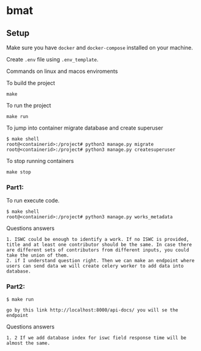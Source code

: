 # bmat

## Setup

Make sure you have `docker` and `docker-compose` installed on your machine.

Create `.env` file using `.env_template`.

Commands on linux and macos  enviroments

To build the project

    make

To run the project

    make run

To jump into container migrate database and create superuser

    $ make shell
    root@<containerid>:/project# python3 manage.py migrate
    root@<containerid>:/project# python3 manage.py createsuperuser

To stop running containers

    make stop

### Part1:

To run execute code.

    $ make shell
    root@<containerid>:/project# python3 manage.py works_metadata
    
Questions answers
    
    1. ISWC could be enough to identify	a work. If no ISWC is provided, title and at least one contributor should be the same. In case there are different sets of contributors from different inputs, you could take the union of them.
    2. if I understand question right. Then we can make an endpoint where users can send data we will create celery worker to add data into database.  
    
### Part2:
    $ make run 
    
    go by this link http://localhost:8000/api-docs/ you will se the endpoint
    
Questions answers

    1. 2 If we add database index for iswc field response time will be almost the same.
